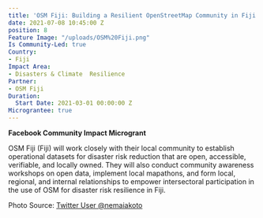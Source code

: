 ```yaml
---
title: 'OSM Fiji: Building a Resilient OpenStreetMap Community in Fiji'
date: 2021-07-08 10:45:00 Z
position: 8
Feature Image: "/uploads/OSM%20Fiji.png"
Is Community-Led: true
Country:
- Fiji
Impact Area:
- Disasters & Climate  Resilience
Partner:
- OSM Fiji
Duration:
  Start Date: 2021-03-01 00:00:00 Z
Micrograntee: true
---
```


**Facebook Community Impact Microgrant**

OSM Fiji (Fiji) will work closely with their local community to establish operational datasets for disaster risk reduction that are open, accessible, verifiable, and locally owned. They will also conduct community awareness workshops on open data, implement local mapathons, and form local, regional, and internal relationships to empower intersectoral participation in the use of OSM for disaster risk resilience in Fiji.

Photo Source: [Twitter User @nemaiakoto](https://twitter.com/nemaiakoto/status/1329608218247458816)